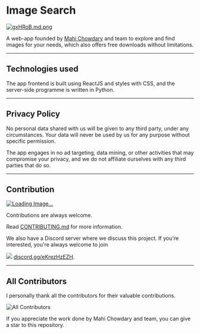 # Image Search

[![gxHRoB.md.png](https://iili.io/gxHRoB.md.png)](https://freeimage.host/i/gxHRoB)

A web-app founded by [Mahi Chowdary](https://github.com/Mahich123/) and team to explore and find images for your needs, which also offers free downloads without limitations.

---

## Technologies used

The app frontend is built using ReactJS and styles with CSS, and the server-side programme is written in Python.

---

## Privacy Policy

No personal data shared with us will be given to any third party, under any circumstances. Your data will never be used by us for any purpose without specific permission.

The app engages in no ad targeting, data mining, or other activities that may compromise your privacy, and we do not affiliate ourselves with any third parties that do so.

---

## Contribution

[![Loading Image...](https://img.shields.io/github/issues/Mahich123/Image_Search?color=orange)](https://github.com/Mahich123/Image_Search/issues)

Contributions are always welcome.

Read [CONTRIBUTING.md](https://github.com/Mahich123/Image_Search/blob/main/CONTRIBUTING.md) for more information.

We also have a Discord server where we discuss this project. If you're interested, you're always welcome to join 

[![](https://gist.githubusercontent.com/cj-praveen/2b17234c63a35ffa54993b9a5b276a25/raw/c6c9f17908a55597987ae7346e5b0fd7d260f248/discord.svg)](https://discord.gg/eKrezHzEZH)
[discord.gg/eKrezHzEZH](https://discord.gg/eKrezHzEZH).

---

## All Contributors

I personally thank all the contributors for their valuable contributions.

![All Contributors](https://contributors-img.web.app/image?repo=mahich123/Image_Search)

If you appreciate the work done by Mahi Chowdary and team, you can give a star to this repository.
